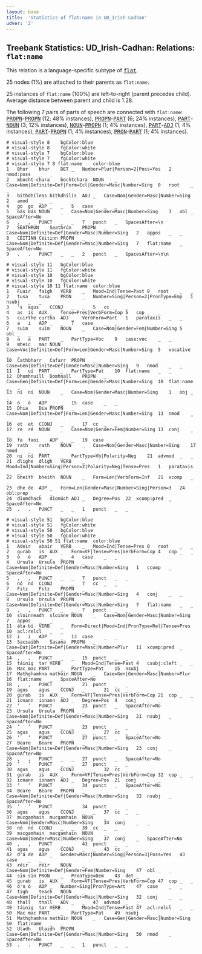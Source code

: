 ```yaml
---
layout: base
title:  'Statistics of flat:name in UD_Irish-Cadhan'
udver: '2'
---
```


## Treebank Statistics: UD_Irish-Cadhan: Relations: `flat:name`

This relation is a language-specific subtype of <tt><a href="ga_cadhan-dep-flat.html">flat</a></tt>.

25 nodes (1%) are attached to their parents as `flat:name`.

25 instances of `flat:name` (100%) are left-to-right (parent precedes child).
Average distance between parent and child is 1.28.

The following 7 pairs of parts of speech are connected with `flat:name`: <tt><a href="ga_cadhan-pos-PROPN.html">PROPN</a></tt>-<tt><a href="ga_cadhan-pos-PROPN.html">PROPN</a></tt> (12; 48% instances), <tt><a href="ga_cadhan-pos-PROPN.html">PROPN</a></tt>-<tt><a href="ga_cadhan-pos-PART.html">PART</a></tt> (6; 24% instances), <tt><a href="ga_cadhan-pos-PART.html">PART</a></tt>-<tt><a href="ga_cadhan-pos-NOUN.html">NOUN</a></tt> (3; 12% instances), <tt><a href="ga_cadhan-pos-NOUN.html">NOUN</a></tt>-<tt><a href="ga_cadhan-pos-PROPN.html">PROPN</a></tt> (1; 4% instances), <tt><a href="ga_cadhan-pos-PART.html">PART</a></tt>-<tt><a href="ga_cadhan-pos-ADJ.html">ADJ</a></tt> (1; 4% instances), <tt><a href="ga_cadhan-pos-PART.html">PART</a></tt>-<tt><a href="ga_cadhan-pos-PROPN.html">PROPN</a></tt> (1; 4% instances), <tt><a href="ga_cadhan-pos-PRON.html">PRON</a></tt>-<tt><a href="ga_cadhan-pos-PART.html">PART</a></tt> (1; 4% instances).


~~~ conllu
# visual-style 8	bgColor:blue
# visual-style 8	fgColor:white
# visual-style 7	bgColor:blue
# visual-style 7	fgColor:white
# visual-style 7 8 flat:name	color:blue
1	Bhur	bhur	DET	_	Number=Plur|Person=2|Poss=Yes	2	nmod:poss	_	_
2	mbocht-chara	bochtchara	NOUN	_	Case=Nom|Definite=Def|Form=Ecl|Gender=Masc|Number=Sing	0	root	_	_
3	bithdhíleas	bithdhílis	ADJ	_	Case=Nom|Gender=Masc|Number=Sing	2	amod	_	_
4	go	go	ADP	_	_	5	case	_	_
5	bás	bás	NOUN	_	Case=Nom|Gender=Masc|Number=Sing	3	obl	_	SpaceAfter=No
6	,	,	PUNCT	_	_	7	punct	_	SpacesAfter=\n
7	SEATHRÚN	Seathrún	PROPN	_	Case=Nom|Definite=Def|Gender=Masc|Number=Sing	2	appos	_	_
8	CÉITINN	Céitinn	PROPN	_	Case=Nom|Definite=Def|Gender=Masc|Number=Sing	7	flat:name	_	SpaceAfter=No
9	.	.	PUNCT	_	_	2	punct	_	SpacesAfter=\n\n

~~~


~~~ conllu
# visual-style 11	bgColor:blue
# visual-style 11	fgColor:white
# visual-style 10	bgColor:blue
# visual-style 10	fgColor:white
# visual-style 10 11 flat:name	color:blue
1	Fuair	faigh	VERB	_	Mood=Ind|Tense=Past	0	root	_	_
2	tusa	tusa	PRON	_	Number=Sing|Person=2|PronType=Emp	1	nsubj	_	_
3	's	agus	CCONJ	_	_	5	cc	_	_
4	as	is	AUX	_	Tense=Pres|VerbForm=Cop	5	cop	_	_
5	cuirthe	curtha	ADJ	_	VerbForm=Part	1	parataxis	_	_
6	a	i	ADP	_	_	7	case	_	_
7	suim	suim	NOUN	_	Case=Nom|Gender=Fem|Number=Sing	5	obl	_	_
8	a	a	PART	_	PartType=Voc	9	case:voc	_	_
9	mheic	mac	NOUN	_	Case=Voc|Definite=Def|Form=Len|Gender=Masc|Number=Sing	5	vocative	_	_
10	Cathbharr	Cafarr	PROPN	_	Case=Gen|Definite=Def|Gender=Masc|Number=Sing	9	nmod	_	_
11	Í	uí	PART	_	PartType=Pat	10	flat:name	_	_
12	Dhomhnuill	Domhnall	PROPN	_	Case=Gen|Definite=Def|Form=Len|Gender=Masc|Number=Sing	10	flat:name	_	_
13	ní	ní	NOUN	_	Case=Nom|Gender=Masc|Number=Sing	1	obj	_	_
14	ó	ó	ADP	_	_	15	case	_	_
15	Dhia	Dia	PROPN	_	Case=Nom|Definite=Def|Form=Len|Gender=Masc|Number=Sing	13	nmod	_	_
16	et	et	CCONJ	_	_	17	cc	_	_
17	re	ré	NOUN	_	Case=Nom|Gender=Fem|Number=Sing	13	conj	_	_
18	fa	faoi	ADP	_	_	19	case	_	_
19	rath	rath	NOUN	_	Case=Nom|Gender=Masc|Number=Sing	17	nmod	_	_
20	ni	ní	PART	_	PartType=Vb|Polarity=Neg	21	advmod	_	_
21	dlighe	dligh	VERB	_	Mood=Ind|Number=Sing|Person=2|Polarity=Neg|Tense=Pres	1	parataxis	_	_
22	bheith	bheith	NOUN	_	Form=Len|VerbForm=Inf	21	xcomp	_	_
23	dhe	de	ADP	_	Form=Len|Gender=Masc|Number=Sing|Person=3	24	obl:prep	_	_
24	diomdhach	diomúch	ADJ	_	Degree=Pos	22	xcomp:pred	_	SpaceAfter=No
25	.	.	PUNCT	_	_	1	punct	_	_

~~~


~~~ conllu
# visual-style 51	bgColor:blue
# visual-style 51	fgColor:white
# visual-style 50	bgColor:blue
# visual-style 50	fgColor:white
# visual-style 50 51 flat:name	color:blue
1	Adeir	abair	VERB	_	Mood=Ind|Tense=Pres	0	root	_	_
2	gurab	is	AUX	_	Form=VF|Tense=Pres|VerbForm=Cop	4	cop	_	_
3	ó	ó	ADP	_	_	4	case	_	_
4	Ursula	Ursula	PROPN	_	Case=Nom|Definite=Def|Gender=Masc|Number=Sing	1	ccomp	_	SpaceAfter=No
5	,	,	PUNCT	_	_	7	punct	_	_
6	nó	nó	CCONJ	_	_	7	cc	_	_
7	Fitz	Fitz	PROPN	_	Case=Nom|Definite=Def|Gender=Masc|Number=Sing	4	conj	_	_
8	Ursula	Ursula	PROPN	_	Case=Nom|Definite=Def|Gender=Masc|Number=Sing	7	flat:name	_	_
9	,	,	PUNCT	_	_	7	punct	_	_
10	sloinneadh	sloinne	NOUN	_	Case=Nom|Gender=Masc|Number=Sing	7	appos	_	_
11	áta	bí	VERB	_	Form=Direct|Mood=Ind|PronType=Rel|Tense=Pres	10	acl:relcl	_	_
12	i	i	ADP	_	_	13	case	_	_
13	Sacsaibh	Sasana	PROPN	_	Case=Dat|Definite=Def|Gender=Masc|Number=Plur	11	xcomp:pred	_	SpaceAfter=No
14	,	,	PUNCT	_	_	15	punct	_	_
15	táinig	tar	VERB	_	Mood=Ind|Tense=Past	4	csubj:cleft	_	_
16	Mac	mac	PART	_	PartType=Pat	15	nsubj	_	_
17	Mathghamhna	mathúin	NOUN	_	Case=Gen|Gender=Masc|Number=Plur	16	flat:name	_	SpaceAfter=No
18	,	,	PUNCT	_	_	21	punct	_	_
19	agus	agus	CCONJ	_	_	21	cc	_	_
20	gurab	is	AUX	_	Form=VF|Tense=Pres|VerbForm=Cop	21	cop	_	_
21	ionann	ionann	ADJ	_	Degree=Pos	4	conj	_	_
22	‘	‘	PUNCT	_	_	23	punct	_	SpaceAfter=No
23	Ursula	Ursula	PROPN	_	Case=Nom|Definite=Def|Gender=Masc|Number=Sing	21	nsubj	_	SpaceAfter=No
24	’	’	PUNCT	_	_	23	punct	_	_
25	agus	agus	CCONJ	_	_	27	cc	_	_
26	‘	‘	PUNCT	_	_	27	punct	_	SpaceAfter=No
27	Beare	Beare	PROPN	_	Case=Nom|Definite=Def|Gender=Masc|Number=Sing	23	conj	_	SpaceAfter=No
28	,	,	PUNCT	_	_	27	punct	_	SpaceAfter=No
29	’	’	PUNCT	_	_	27	punct	_	_
30	agus	agus	CCONJ	_	_	32	cc	_	_
31	gurab	is	AUX	_	Form=VF|Tense=Pres|VerbForm=Cop	32	cop	_	_
32	ionann	ionann	ADJ	_	Degree=Pos	21	conj	_	_
33	‘	‘	PUNCT	_	_	34	punct	_	SpaceAfter=No
34	Beare	Beare	PROPN	_	Case=Nom|Definite=Def|Gender=Masc|Number=Sing	32	nsubj	_	SpaceAfter=No
35	’	’	PUNCT	_	_	34	punct	_	_
36	agus	agus	CCONJ	_	_	37	cc	_	_
37	mucgamhain	mucgamhain	NOUN	_	Case=Nom|Gender=Masc|Number=Sing	34	conj	_	_
38	nó	nó	CCONJ	_	_	39	cc	_	_
39	macgamhain	macgamhain	NOUN	_	Case=Nom|Gender=Masc|Number=Sing	37	conj	_	SpaceAfter=No
40	,	,	PUNCT	_	_	43	punct	_	_
41	agus	agus	CCONJ	_	_	43	cc	_	_
42	d'á	de	ADP	_	Gender=Masc|Number=Sing|Person=3|Poss=Yes	43	case	_	_
43	réir	réir	NOUN	_	Case=Nom|Definite=Def|Gender=Fem|Number=Sing	47	obl	_	_
44	sin	sin	PRON	_	PronType=Dem	43	det	_	_
45	gurab	is	AUX	_	Form=VF|Tense=Pres|VerbForm=Cop	47	cop	_	_
46	ó'n	ó	ADP	_	Number=Sing|PronType=Art	47	case	_	_
47	tigh	teach	NOUN	_	Case=Nom|Definite=Def|Gender=Masc|Number=Sing	32	conj	_	_
48	thall	thall	ADV	_	_	47	advmod	_	_
49	táinig	tar	VERB	_	Mood=Ind|Tense=Past	47	acl:relcl	_	_
50	Mac	mac	PART	_	PartType=Pat	49	nsubj	_	_
51	Mathghamhna	mathúin	NOUN	_	Case=Gen|Gender=Masc|Number=Sing	50	flat:name	_	_
52	Uladh	Ulaidh	PROPN	_	Case=Gen|Definite=Def|Gender=Masc|Number=Sing	50	nmod	_	SpaceAfter=No
53	.	.	PUNCT	_	_	1	punct	_	_

~~~


